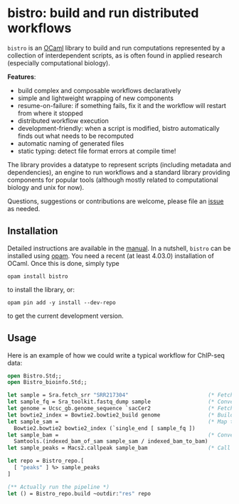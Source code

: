 # bistro: build and run distributed workflows

`bistro` is an [OCaml](http://ocaml.org) library to build and run
computations represented by a collection of interdependent scripts, as
is often found in applied research (especially computational
biology).

**Features**:
- build complex and composable workflows declaratively
- simple and lightweight wrapping of new components
- resume-on-failure: if something fails, fix it and the workflow will
  restart from where it stopped
- distributed workflow execution
- development-friendly: when a script is modified, bistro
  automatically finds out what needs to be recomputed
- automatic naming of generated files
- static typing: detect file format errors at compile time!

The library provides a datatype to represent scripts (including
metadata and dependencies), an engine to run workflows and a
standard library providing components for popular tools (although
mostly related to computational biology and unix for now).

Questions, suggestions or contributions are welcome, please file an
[issue](https://github.com/pveber/bistro/issues) as needed.

## Installation

Detailed instructions are available in the [manual](bistro.readthedocs.io/en/latest/getting-started.html). In a nutshell, `bistro` can be installed using [opam](http://opam.ocaml.org/). You need a recent (at least 4.03.0) installation of OCaml. Once this is done, simply type

```
opam install bistro
```

to install the library, or:

```
opam pin add -y install --dev-repo
```
to get the current development version.

## Usage

Here is an example of how we could write a typical workflow for
ChIP-seq data:

```ocaml
open Bistro.Std;;
open Bistro_bioinfo.Std;;

let sample = Sra.fetch_srr "SRR217304"                         (* Fetch a sample from the SRA database *)
let sample_fq = Sra_toolkit.fastq_dump sample                  (* Convert it to FASTQ format *)
let genome = Ucsc_gb.genome_sequence `sacCer2                  (* Fetch a reference genome *)
let bowtie2_index = Bowtie2.bowtie2_build genome               (* Build a Bowtie2 index from it *)
let sample_sam =                                               (* Map the reads on the reference genome *)
  Bowtie2.bowtie2 bowtie2_index (`single_end [ sample_fq ])
let sample_bam =                                               (* Convert SAM file to BAM format *)
  Samtools.(indexed_bam_of_sam sample_sam / indexed_bam_to_bam)
let sample_peaks = Macs2.callpeak sample_bam                   (* Call peaks on mapped reads *)

let repo = Bistro_repo.[
  [ "peaks" ] %> sample_peaks 
]

(** Actually run the pipeline *)
let () = Bistro_repo.build ~outdir:"res" repo
```
